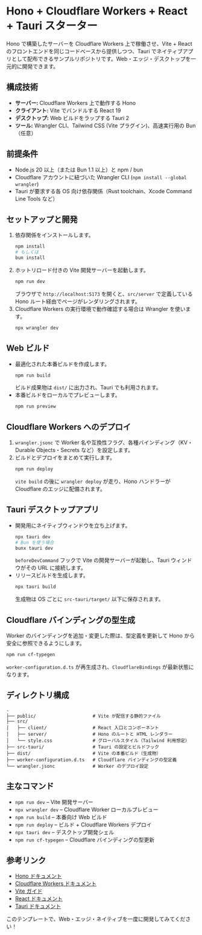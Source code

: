 # Hono + Cloudflare Workers + React + Tauri スターター

Hono で構築したサーバーを Cloudflare Workers 上で稼働させ、Vite + React のフロントエンドを同じコードベースから提供しつつ、Tauri でネイティブアプリとして配布できるサンプルリポジトリです。Web・エッジ・デスクトップを一元的に開発できます。

## 構成技術
- **サーバー:** Cloudflare Workers 上で動作する Hono
- **クライアント:** Vite でバンドルする React 19
- **デスクトップ:** Web ビルドをラップする Tauri 2
- **ツール:** Wrangler CLI、Tailwind CSS (Vite プラグイン)、高速実行用の Bun（任意）

## 前提条件
- Node.js 20 以上（または Bun 1.1 以上）と npm / bun
- Cloudflare アカウントに紐づいた Wrangler CLI (`npm install --global wrangler`)
- Tauri が要求する各 OS 向け依存関係（Rust toolchain、Xcode Command Line Tools など）

## セットアップと開発
1. 依存関係をインストールします。
   ```bash
   npm install
   # もしくは
   bun install
   ```
2. ホットリロード付きの Vite 開発サーバーを起動します。
   ```bash
   npm run dev
   ```
   ブラウザで `http://localhost:5173` を開くと、`src/server` で定義している Hono ルート経由でページがレンダリングされます。
3. Cloudflare Workers の実行環境で動作確認する場合は Wrangler を使います。
   ```bash
   npx wrangler dev
   ```

## Web ビルド
- 最適化された本番ビルドを作成します。
  ```bash
  npm run build
  ```
  ビルド成果物は `dist/` に出力され、Tauri でも利用されます。
- 本番ビルドをローカルでプレビューします。
  ```bash
  npm run preview
  ```

## Cloudflare Workers へのデプロイ
1. `wrangler.jsonc` で Worker 名や互換性フラグ、各種バインディング（KV・Durable Objects・Secrets など）を設定します。
2. ビルドとデプロイをまとめて実行します。
   ```bash
   npm run deploy
   ```
   `vite build` の後に `wrangler deploy` が走り、Hono ハンドラーが Cloudflare のエッジに配備されます。

## Tauri デスクトップアプリ
- 開発用にネイティブウィンドウを立ち上げます。
  ```bash
  npx tauri dev
  # Bun を使う場合
  bunx tauri dev
  ```
  `beforeDevCommand` フックで Vite の開発サーバーが起動し、Tauri ウィンドウがその URL に接続します。
- リリースビルドを生成します。
  ```bash
  npx tauri build
  ```
  生成物は OS ごとに `src-tauri/target/` 以下に保存されます。

## Cloudflare バインディングの型生成
Worker のバインディングを追加・変更した際は、型定義を更新して Hono から安全に参照できるようにします。
```bash
npm run cf-typegen
```
`worker-configuration.d.ts` が再生成され、`CloudflareBindings` が最新状態になります。

## ディレクトリ構成
```
.
├── public/                     # Vite が配信する静的ファイル
├── src/
│   ├── client/                 # React 入口とコンポーネント
│   ├── server/                 # Hono のルートと HTML レンダラー
│   └── style.css               # グローバルスタイル（Tailwind 利用想定）
├── src-tauri/                  # Tauri の設定とビルドフック
├── dist/                       # Vite の本番ビルド（生成物）
├── worker-configuration.d.ts   # Cloudflare バインディングの型定義
└── wrangler.jsonc              # Worker のデプロイ設定
```

## 主なコマンド
- `npm run dev` – Vite 開発サーバー
- `npx wrangler dev` – Cloudflare Worker ローカルプレビュー
- `npm run build` – 本番向け Web ビルド
- `npm run deploy` – ビルド + Cloudflare Workers デプロイ
- `npx tauri dev` – デスクトップ開発シェル
- `npm run cf-typegen` – Cloudflare バインディングの型更新

## 参考リンク
- [Hono ドキュメント](https://hono.dev/)
- [Cloudflare Workers ドキュメント](https://developers.cloudflare.com/workers/)
- [Vite ガイド](https://vitejs.dev/guide/)
- [React ドキュメント](https://react.dev/)
- [Tauri ドキュメント](https://tauri.app/)

このテンプレートで、Web・エッジ・ネイティブを一度に開発してみてください！
